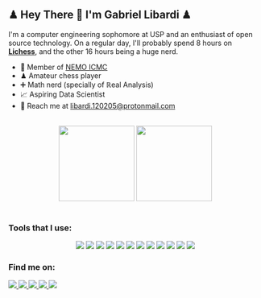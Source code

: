 ## ♟ Hey There 👋 I'm Gabriel Libardi ♟
I'm a computer engineering sophomore at USP and an enthusiast of open source technology. On a regular day, I'll probably spend 8 hours on **[Lichess](https://lichess.org/)**, and the other 16 hours being a huge nerd.

- 📕 Member of [NEMO ICMC](https://drive.google.com/drive/folders/1mRLYE9VW7o9AAj4c-ksb_aRClGwbU3o2)
- ♟ Amateur chess player
- ➕ Math nerd (specially of ℝeal Analysis)
- 📈 Aspiring Data Scientist
- 🤝 Reach me at libardi.120205@protonmail.com   
<br />

<div align="center">
  <img height="150em" src="https://github-readme-stats.vercel.app/api?username=gabriel-libardi&show_icons=true&theme=highcontrast">
  <img height="150em" src="https://github-readme-stats.vercel.app/api/top-langs/?username=gabriel-libardi&layout=compact&theme=highcontrast">
</div>
<br />

### Tools that I use:

<div align="center">
  <img src="https://img.shields.io/badge/GIT-E44C30?style=for-the-badge&logo=git&logoColor=white">
  <img src="https://img.shields.io/badge/github-%23121011.svg?style=for-the-badge&logo=github&logoColor=white">
  <img src="https://img.shields.io/badge/Visual_Studio_Code-0078D4?style=for-the-badge&logo=visual%20studio%20code&logoColor=white">
  <img src="https://img.shields.io/badge/Linux-FCC624?style=for-the-badge&logo=linux&logoColor=black">
  <img src="https://img.shields.io/badge/Ubuntu-E95420?style=for-the-badge&logo=ubuntu&logoColor=white">
  <img src="https://img.shields.io/badge/Tails%20-56347C?&style=for-the-badge&logo=tails&logoColor=white">
  <img src="https://img.shields.io/badge/Android-3DDC84?style=for-the-badge&logo=android&logoColor=white">
  <img src="https://img.shields.io/badge/Python-3776AB?style=for-the-badge&logo=python&logoColor=white">
  <img src="https://img.shields.io/badge/C-00599C?style=for-the-badge&logo=c&logoColor=white">
  <img src="https://img.shields.io/badge/C%2B%2B-00599C?style=for-the-badge&logo=c%2B%2B&logoColor=white">
  <img src="https://img.shields.io/badge/Shell_Script-121011?style=for-the-badge&logo=gnu-bash&logoColor=white">
  <img src="https://img.shields.io/badge/Markdown-000000?style=for-the-badge&logo=markdown&logoColor=white">
 </div>
 
### Find me on:

<div>
  <a href="https://www.linkedin.com/in/gabriel-libardi-37517a232/" target="blank">
    <img src="https://img.shields.io/badge/LinkedIn-0077B5?style=for-the-badge&logo=linkedin&logoColor=white">
  </a>
  <a href="https://stackoverflow.com/users/18224538/gabriel-franceschi-libardi" target="blank">
    <img src="https://img.shields.io/badge/Stack_Overflow-FE7A16?style=for-the-badge&logo=stack-overflow&logoColor=white">
  </a>
  <a href="https://github.com/gabriel-libardi">
    <img src="https://img.shields.io/badge/github-%23121011.svg?style=for-the-badge&logo=github&logoColor=white">
  </a>
  <a href="https://lichess.org/@/RagingLikeABossTA">
    <img src="https://img.shields.io/badge/Lichess-ffc0cb?style=for-the-badge&logo=lichess&logoColor=black">
  </a>
  <a href="https://codeforces.com/profile/embrasamento_algoritmico">
    <img src="https://img.shields.io/badge/Codeforces-FCC624?style=for-the-badge&logo=codeforces&logoColor=black">
  </a>
</div>


  
